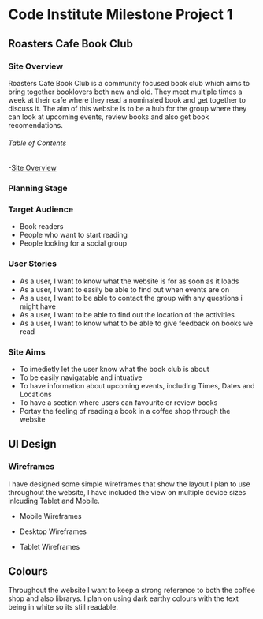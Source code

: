 # Code Institute Milestone Project 1
## Roasters Cafe Book Club 
### Site Overview

Roasters Cafe Book Club is a community focused book club which aims to bring together booklovers both new and old. They meet multiple times a week at their cafe where they read a nominated book and get together to discuss it. The aim of this website is to be a hub for the group where they can look at upcoming events, review books and also get book recomendations. 

###### Table of Contents

-[Site Overview](#Site-Overview)


### Planning Stage
### Target Audience
- Book readers
- People who want to start reading
- People looking for a social group

### User Stories
- As a user, I want to know what the website is for as soon as it loads
- As a user, I want to easily be able to find out when events are on
- As a user, I want to be able to contact the group with any questions i might have
- As a user, I want to be able to find out the location of the activities
- As a user, I want to know what to be able to give feedback on books we read

### Site Aims
- To imedietly let the user know what the book club is about
- To be easily navigatable and intuative
- To have information about upcoming events, including Times, Dates and Locations
- To have a section where users can favourite or review books
- Portay the feeling of reading a book in a coffee shop through the website

## UI Design
### Wireframes

I have designed some simple wireframes that show the layout I plan to use throughout the website, I have included the view on multiple device sizes inlcuding Tablet and Mobile. 

- Mobile Wireframes

- Desktop Wireframes

- Tablet Wireframes

## Colours
Throughout the website I want to keep a strong reference to both the coffee shop and also librarys. I plan on using dark earthy colours with the text being in white so its still readable. 


